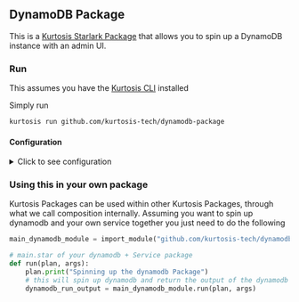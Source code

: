 ## DynamoDB Package

This is a [Kurtosis Starlark Package](https://docs.kurtosis.com/quickstart) that allows you to spin up a DynamoDB instance with an admin UI.

### Run

This assumes you have the [Kurtosis CLI](https://docs.kurtosis.com/cli) installed

Simply run

```bash
kurtosis run github.com/kurtosis-tech/dynamodb-package
```

#### Configuration

<details>
    <summary>Click to see configuration</summary>

You can configure this package using a JSON structure as an argument to the `kurtosis run` function. The full structure that this package accepts is as follows, with default values shown (note that the `//` lines are not valid JSON and should be removed!):

```javascript
{
}
```

These arguments can either be provided manually:

```bash
kurtosis run github.com/kurtosis-tech/dynamodb-package '{}'
```

or by loading via a file, for instance using the [args.json](args.json) file in this repo:

```bash
kurtosis run github.com/kurtosis-tech/dynamodb-package --enclave dynamodb "$(cat args.json)"
```

</details>

### Using this in your own package

Kurtosis Packages can be used within other Kurtosis Packages, through what we call composition internally. Assuming you want to spin up dynamodb and your own service
together you just need to do the following

```py
main_dynamodb_module = import_module("github.com/kurtosis-tech/dynamodb-package/main.star")

# main.star of your dynamodb + Service package
def run(plan, args):
    plan.print("Spinning up the dynamodb Package")
    # this will spin up dynamodb and return the output of the dynamodb package
    dynamodb_run_output = main_dynamodb_module.run(plan, args)
```
